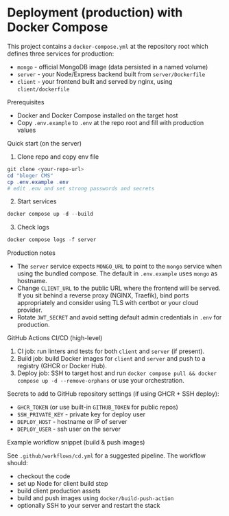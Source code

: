 # Deployment (production) with Docker Compose

This project contains a `docker-compose.yml` at the repository root which defines three services for production:

- `mongo` - official MongoDB image (data persisted in a named volume)
- `server` - your Node/Express backend built from `server/Dockerfile`
- `client` - your frontend built and served by nginx, using `client/dockerfile`

Prerequisites
- Docker and Docker Compose installed on the target host
- Copy `.env.example` to `.env` at the repo root and fill with production values

Quick start (on the server)

1. Clone repo and copy env file

```powershell
git clone <your-repo-url>
cd "bloger CMS"
cp .env.example .env
# edit .env and set strong passwords and secrets
```

2. Start services

```powershell
docker compose up -d --build
```

3. Check logs

```powershell
docker compose logs -f server
```

Production notes
- The `server` service expects `MONGO_URL` to point to the `mongo` service when using the bundled compose. The default in `.env.example` uses `mongo` as hostname.
- Change `CLIENT_URL` to the public URL where the frontend will be served. If you sit behind a reverse proxy (NGINX, Traefik), bind ports appropriately and consider using TLS with certbot or your cloud provider.
- Rotate `JWT_SECRET` and avoid setting default admin credentials in `.env` for production.

GitHub Actions CI/CD (high-level)

1. CI job: run linters and tests for both `client` and `server` (if present).
2. Build job: build Docker images for `client` and `server` and push to a registry (GHCR or Docker Hub).
3. Deploy job: SSH to target host and run `docker compose pull && docker compose up -d --remove-orphans` or use your orchestration.

Secrets to add to GitHub repository settings (if using GHCR + SSH deploy):
- `GHCR_TOKEN` (or use built-in `GITHUB_TOKEN` for public repos)
- `SSH_PRIVATE_KEY` - private key for deploy user
- `DEPLOY_HOST` - hostname or IP of server
- `DEPLOY_USER` - ssh user on the server

Example workflow snippet (build & push images)

See `.github/workflows/cd.yml` for a suggested pipeline. The workflow should:
- checkout the code
- set up Node for client build step
- build client production assets
- build and push images using `docker/build-push-action`
- optionally SSH to your server and restart the stack

